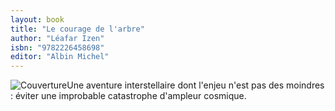 ```yaml
---
layout: book
title: "Le courage de l'arbre"
author: "Léafar Izen"
isbn: "9782226458698"
editor: "Albin Michel"
---
```

![Couverture](/img/9782226458698.jpg)Une aventure interstellaire dont l'enjeu n'est pas des moindres : éviter une improbable catastrophe d'ampleur cosmique.